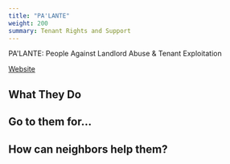 ```yaml
---
title: "PA'LANTE"
weight: 200
summary: Tenant Rights and Support
---
```


PA'LANTE: People Against Landlord Abuse & Tenant Exploitation

[Website](https://www.palanteharlem.org/)

## What They Do

## Go to them for...

## How can neighbors help them?